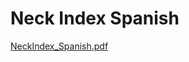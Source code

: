 # Neck Index Spanish

[NeckIndex_Spanish.pdf](Neck%20Index%20Spanish%201a74842b555f4d5fb5cce0dfc5ba96ac/NeckIndex_Spanish.pdf)